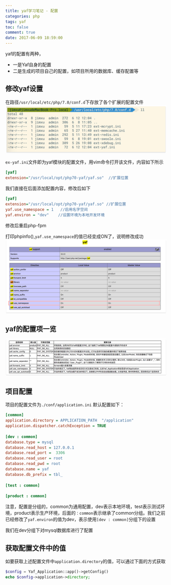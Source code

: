 ```yaml
---
title: yaf学习笔记 - 配置
categories: php
tags: yaf
toc: false
comment: true
date: 2017-06-09 18:59:00
---
```









yaf的配置有两种，

- 一是Yaf自身的配置
- 二是生成的项目自己的配置，如项目所用的数据库、缓存配置等

## 修改yaf设置
在路径`/usr/local/etc/php/7.0/conf.d`下存放了各个扩展的配置文件
![20170612149726524849464.png](yaf-study-note-config/20170612149726524849464.png)

<!--more-->

`ex-yaf.ini`文件即为yaf模块的配置文件，用vim命令打开该文件，内容如下所示

```ini
[yaf]
extension="/usr/local/opt/php70-yaf/yaf.so"  //扩展位置
```
我们直接在后面添加配置内容，修改后如下

```ini
[yaf]
extension="/usr/local/opt/php70-yaf/yaf.so"	//扩展位置
yaf.use_namespace = 1	//启用名字空间
yaf.environ = "dev"	   //设置环境为本地开发环境
```

修改后重启php-fpm

打印phpinfo(),`yaf.use_namespace`的值已经变成ON了，说明修改成功
![20170612149726543885457.png](yaf-study-note-config/20170612149726543885457.png)

## yaf的配置项一览
![20170612149726554799450.png](yaf-study-note-config/20170612149726554799450.png)


## 项目配置
项目的配置文件为`./conf/application.ini`
默认配置如下：

```ini
[common]
application.directory = APPLICATION_PATH  "/application"
application.dispatcher.catchException = TRUE

[dev : common]
database.type = mysql
database.read_host = 127.0.0.1
database.read_port =  3306
database.read_user = root
database.read_pwd = root
database.name = yaf
database.db_prefix = tbl_

[test : common]

[product : common]

```

注意，配置是分组的，common为通用配置，dev表示本地环境，test表示测试环境，product表示生产环境，后面的`：common`表示继承了common分组。我们之前已经修改了`yaf.environ`的值为dev，表示使用`[dev : common]`分组下的设置

我们在dev分组下对mysql数据库进行了配置

## 获取配置文件中的值

如要获取上述配置文件中`application.directory`的值，可以通过下面的方式获取

```php
$config = Yaf_Application::app()->getConfig()
echo $config->application->directory;
```


